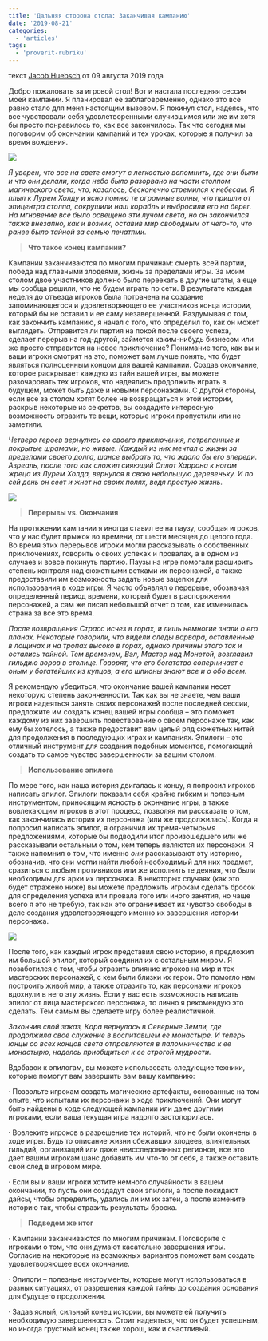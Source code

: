 ```yaml
---
title: 'Дальняя сторона стола: Заканчивая кампанию'
date: '2019-08-21'
categories:
  - 'articles'
tags:
  - 'proverit-rubriku'
---
```


текст [Jacob Huebsch](https://vk.com/away.php?to=http%3A%2F%2Fkoboldpress.com%2Fauthor%2F%3Fauthorname%3DJacob%2520Huebsch&cc_key=) от 09 августа 2019 года

Добро пожаловать за игровой стол! Вот и настала последняя сессия моей кампании. Я планировал ее заблаговременно, однако это все равно стало для меня настоящим вызовом. Я покинул стол, надеясь, что все чувствовали себя удовлетворенными случившимся или же им хотя бы просто понравилось то, как все закончилось. Так что сегодня мы поговорим об окончании кампаний и тех уроках, которые я получил за время вождения.

![](https://sun9-50.userapi.com/c855032/v855032238/b451d/KhnUuDfm_ss.jpg)

_Я уверен, что все на свете смогут с легкостью вспомнить, где они были и что они делали, когда небо было разорвано на части столпом магического света, что, казалось, бесконечно стремился к небесам. Я плыл к Лурем Холду и ясно помню те огромные волны, что пришли от эпицентра столпа, сокрушили наш корабль и выбросили его на берег. На мгновение все было освещено эти лучом света, но он закончился также внезапно, как и возник, оставив мир свободным от чего-то, что ранее было тайной за семью печатями._

> **Что такое конец кампании?**

Кампании заканчиваются по многим причинам: смерть всей партии, победа над главными злодеями, жизнь за пределами игры. За моим столом двое участников должно было переехать в другие штаты, а еще мы сообща решили, что не будем играть по сети. В результате каждая неделя до отъезда игроков была потрачена на создание запоминающегося и удовлетворяющего ее участников конца истории, который бы не оставил и ее саму незавершенной. Раздумывая о том, как закончить кампанию, я начал с того, что определил то, как он может выглядеть. Отправится ли партия на покой после своего успеха, сделает перерыв на год-другой, займется каким-нибудь бизнесом или же просто отправится на новое приключение? Понимание того, как вы и ваши игроки смотрят на это, поможет вам лучше понять, что будет являться полноценным концом для вашей кампании. Создав окончание, которое раскрывает каждую из тайн вашей игры, вы можете разочаровать тех игроков, что надеялись продолжить играть в будущем, может быть даже и новыми персонажами. С другой стороны, если все за столом хотят более не возвращаться к этой истории, раскрыв некоторые из секретов, вы создадите интересную возможность отразить те вещи, которые игроки пропустили или не заметили.

_Четверо героев вернулись со своего приключения, потрепанные и покрытые шрамами, но живые. Каждый из них мечтал о жизни за пределами своего долга, шансе выбрать то, что ждало бы его впереди. Азреаль, после того как сложил сияющий Оплот Харрона к ногам жреца из Лурем Холда, вернулся в свою небольшую деревеньку. И по сей день он сеет и жнет на своих полях, ведя простую жизнь._

![](https://sun9-47.userapi.com/c855032/v855032238/b4525/mF995l7OVYg.jpg)

> **Перерывы vs. Окончания**

На протяжении кампании я иногда ставил ее на паузу, сообщая игроков, что у нас будет прыжок во времени, от шести месяцев до целого года. Во время этих перерывов игроки могли рассказывать о собственных приключениях, говорить о своих успехах и провалах, а в одном из случаев и вовсе покинуть партию. Паузы на игре помогали расширить степень контроля над сюжетными ветками их персонажей, а также предоставили им возможность задать новые зацепки для использования в ходе игры. Я часто объявлял о перерыве, обозначая определенный период времени, который будет в распоряжении персонажей, а сам же писал небольшой отчет о том, как изменилась страна за все это время.

_После возвращения Страсс исчез в горах, и лишь немногие знали о его планах. Некоторые говорили, что видели следы варвара, оставленные в лощинах и на тропах высоко в горах, однако причины этого так и остались тайной. Тем временем, Вэл, Мастер над Монетой, возглавил гильдию воров в столице. Говорят, что его богатство соперничает с оным у богатейших из купцов, а его шпионы знают все и о обо всем._

Я рекомендую убедиться, что окончание вашей кампании несет некоторую степень законченности. Так как вы не знаете, чем ваши игроки надеяться занять своих персонажей после последней сессии, предложите им создать конец вашей игры сообща – это поможет каждому из них завершить повествование о своем персонаже так, как ему бы хотелось, а также предоставит вам целый ряд сюжетных нитей для продолжения в последующих играх и кампаниях. Эпилоги – это отличный инструмент для создания подобных моментов, помогающий создать то самое чувство завершенности за вашим столом.

> **Использование эпилога**

По мере того, как наша история двигалась к концу, я попросил игроков написать эпилог. Эпилоги показали себя крайне гибким и полезным инструментом, приносящим ясность в окончание игры, а также вовлекающим игроков в этот процесс, позволяя им рассказать о том, как закончилась история их персонажа (или же продолжилась). Когда я попросил написать эпилог, я ограничил их тремя-четырьмя предложениями, которые бы подводили итог произошедшего или же рассказывали остальным о том, кем теперь являются их персонажи. Я также напомнил о том, что именно *они* рассказывают эту историю, обозначив, что они могли найти любой необходимый для них предмет, сразиться с любым противников или же исполнить те деяния, что были необходимы для арки их персонажа. В некоторых случаях (как это будет отражено ниже) вы можете предложить игрокам сделать бросок для определения успеха или провала того или иного занятия, но чаще всего я это не требую, так как это ограничивает их чувство свободы в деле создания удовлетворяющего именно их завершения истории персонажа.

![](https://sun9-28.userapi.com/c855032/v855032238/b452d/-9Um5pru_5M.jpg)

После того, как каждый игрок представил свою историю, я предложил им большой эпилог, который соединил их с остальным миром. Я позаботился о том, чтобы отразить влияние игроков на мир и тех мастерских персонажей, с кем были близки их герои. Это помогло нам построить живой мир, а также отразить то, как персонажи игроков вдохнули в него эту жизнь. Если у вас есть возможность написать эпилог от лица мастерского персонажа, то лично я рекомендую это сделать. Тем самым вы сделаете игру более реалистичной.

_Закончив свой заказ, Кара вернулась в Северные Земли, где продолжила свое служение в воспитавшем ее монастыре. И теперь юнцы со всех концов света отправляются в паломничество к ее монастырю, надеясь приобщиться к ее строгой мудрости._

Вдобавок к эпилогам, вы можете использовать следующие техники, которые помогут вам завершить вам вашу кампанию:

· Позвольте игрокам создать магические артефакты, основанные на том опыте, что испытали их персонажи в ходе приключений. Они могут быть найдены в ходе следующей кампании или даже другими игроками, если ваша текущая игра надолго застопорилась.

· Вовлеките игроков в разрешение тех историй, что не были окончены в ходе игры. Будь то описание жизни сбежавших злодеев, влиятельных гильдий, организаций или даже неисследованных регионов, все это дает вашим игрокам шанс добавить им что-то от себя, а также оставить свой след в игровом мире.

· Если вы и ваши игроки хотите немного случайности в вашем окончании, то пусть они создадут свои эпилоги, а после покидают дайсы, чтобы определить, удались ли им их затеи, а после измените историю так, чтобы отразить результаты броска.

> **Подведем же итог**

· Кампании заканчиваются по многим причинам. Поговорите с игроками о том, что они думают касательно завершения игры. Согласие на некоторые из возможных вариантов поможет вам создать удовлетворяющее всех окончание.

· Эпилоги – полезные инструменты, которые могут использоваться в разных ситуациях, от разрешения каждой тайны до создания основания для будущего продолжения.

· Задав ясный, сильный конец истории, вы можете ей получить необходимую завершенность. Стоит надеяться, что он будет успешным, но иногда грустный конец также хорош, как и счастливый.
